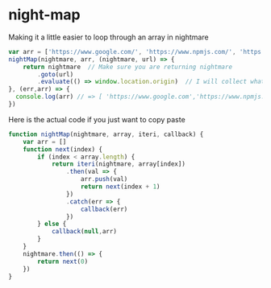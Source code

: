 # night-map

Making it a little easier to loop through an array in nightmare
``` javascript
var arr = ['https://www.google.com/', 'https://www.npmjs.com/', 'https://nodejs.org/en/']
nightMap(nightmare, arr, (nightmare, url) => {
	return nightmare  // Make sure you are returning nightmare
		.goto(url)
		.evaluate(() => window.location.origin)  // I will collect what this returns with a .then()
}, (err,arr) => {
  console.log(arr) // => [ 'https://www.google.com','https://www.npmjs.com','https://nodejs.org' ]
})
```

Here is the actual code if you just want to copy paste
``` javascript
function nightMap(nightmare, array, iteri, callback) {
	var arr = []
	function next(index) {
		if (index < array.length) {
			return iteri(nightmare, array[index])
				.then(val => {
					arr.push(val)
					return next(index + 1)
				})
				.catch(err => {
					callback(err)
				})
		} else {
			callback(null,arr)
		}
	}
	nightmare.then(() => {
		return next(0)
	})
}
```
